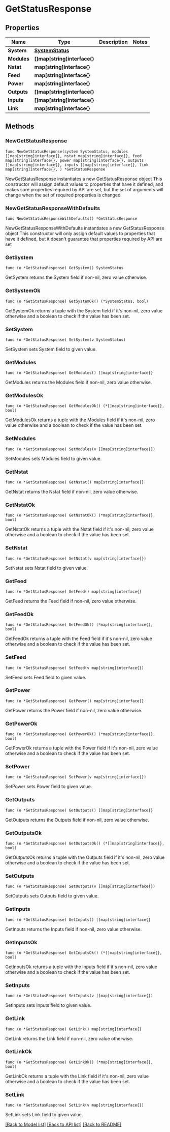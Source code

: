 # GetStatusResponse

## Properties

Name | Type | Description | Notes
------------ | ------------- | ------------- | -------------
**System** | [**SystemStatus**](SystemStatus.md) |  | 
**Modules** | **[]map[string]interface{}** |  | 
**Nstat** | **map[string]interface{}** |  | 
**Feed** | **map[string]interface{}** |  | 
**Power** | **map[string]interface{}** |  | 
**Outputs** | **[]map[string]interface{}** |  | 
**Inputs** | **[]map[string]interface{}** |  | 
**Link** | **map[string]interface{}** |  | 

## Methods

### NewGetStatusResponse

`func NewGetStatusResponse(system SystemStatus, modules []map[string]interface{}, nstat map[string]interface{}, feed map[string]interface{}, power map[string]interface{}, outputs []map[string]interface{}, inputs []map[string]interface{}, link map[string]interface{}, ) *GetStatusResponse`

NewGetStatusResponse instantiates a new GetStatusResponse object
This constructor will assign default values to properties that have it defined,
and makes sure properties required by API are set, but the set of arguments
will change when the set of required properties is changed

### NewGetStatusResponseWithDefaults

`func NewGetStatusResponseWithDefaults() *GetStatusResponse`

NewGetStatusResponseWithDefaults instantiates a new GetStatusResponse object
This constructor will only assign default values to properties that have it defined,
but it doesn't guarantee that properties required by API are set

### GetSystem

`func (o *GetStatusResponse) GetSystem() SystemStatus`

GetSystem returns the System field if non-nil, zero value otherwise.

### GetSystemOk

`func (o *GetStatusResponse) GetSystemOk() (*SystemStatus, bool)`

GetSystemOk returns a tuple with the System field if it's non-nil, zero value otherwise
and a boolean to check if the value has been set.

### SetSystem

`func (o *GetStatusResponse) SetSystem(v SystemStatus)`

SetSystem sets System field to given value.


### GetModules

`func (o *GetStatusResponse) GetModules() []map[string]interface{}`

GetModules returns the Modules field if non-nil, zero value otherwise.

### GetModulesOk

`func (o *GetStatusResponse) GetModulesOk() (*[]map[string]interface{}, bool)`

GetModulesOk returns a tuple with the Modules field if it's non-nil, zero value otherwise
and a boolean to check if the value has been set.

### SetModules

`func (o *GetStatusResponse) SetModules(v []map[string]interface{})`

SetModules sets Modules field to given value.


### GetNstat

`func (o *GetStatusResponse) GetNstat() map[string]interface{}`

GetNstat returns the Nstat field if non-nil, zero value otherwise.

### GetNstatOk

`func (o *GetStatusResponse) GetNstatOk() (*map[string]interface{}, bool)`

GetNstatOk returns a tuple with the Nstat field if it's non-nil, zero value otherwise
and a boolean to check if the value has been set.

### SetNstat

`func (o *GetStatusResponse) SetNstat(v map[string]interface{})`

SetNstat sets Nstat field to given value.


### GetFeed

`func (o *GetStatusResponse) GetFeed() map[string]interface{}`

GetFeed returns the Feed field if non-nil, zero value otherwise.

### GetFeedOk

`func (o *GetStatusResponse) GetFeedOk() (*map[string]interface{}, bool)`

GetFeedOk returns a tuple with the Feed field if it's non-nil, zero value otherwise
and a boolean to check if the value has been set.

### SetFeed

`func (o *GetStatusResponse) SetFeed(v map[string]interface{})`

SetFeed sets Feed field to given value.


### GetPower

`func (o *GetStatusResponse) GetPower() map[string]interface{}`

GetPower returns the Power field if non-nil, zero value otherwise.

### GetPowerOk

`func (o *GetStatusResponse) GetPowerOk() (*map[string]interface{}, bool)`

GetPowerOk returns a tuple with the Power field if it's non-nil, zero value otherwise
and a boolean to check if the value has been set.

### SetPower

`func (o *GetStatusResponse) SetPower(v map[string]interface{})`

SetPower sets Power field to given value.


### GetOutputs

`func (o *GetStatusResponse) GetOutputs() []map[string]interface{}`

GetOutputs returns the Outputs field if non-nil, zero value otherwise.

### GetOutputsOk

`func (o *GetStatusResponse) GetOutputsOk() (*[]map[string]interface{}, bool)`

GetOutputsOk returns a tuple with the Outputs field if it's non-nil, zero value otherwise
and a boolean to check if the value has been set.

### SetOutputs

`func (o *GetStatusResponse) SetOutputs(v []map[string]interface{})`

SetOutputs sets Outputs field to given value.


### GetInputs

`func (o *GetStatusResponse) GetInputs() []map[string]interface{}`

GetInputs returns the Inputs field if non-nil, zero value otherwise.

### GetInputsOk

`func (o *GetStatusResponse) GetInputsOk() (*[]map[string]interface{}, bool)`

GetInputsOk returns a tuple with the Inputs field if it's non-nil, zero value otherwise
and a boolean to check if the value has been set.

### SetInputs

`func (o *GetStatusResponse) SetInputs(v []map[string]interface{})`

SetInputs sets Inputs field to given value.


### GetLink

`func (o *GetStatusResponse) GetLink() map[string]interface{}`

GetLink returns the Link field if non-nil, zero value otherwise.

### GetLinkOk

`func (o *GetStatusResponse) GetLinkOk() (*map[string]interface{}, bool)`

GetLinkOk returns a tuple with the Link field if it's non-nil, zero value otherwise
and a boolean to check if the value has been set.

### SetLink

`func (o *GetStatusResponse) SetLink(v map[string]interface{})`

SetLink sets Link field to given value.



[[Back to Model list]](../README.md#documentation-for-models) [[Back to API list]](../README.md#documentation-for-api-endpoints) [[Back to README]](../README.md)


